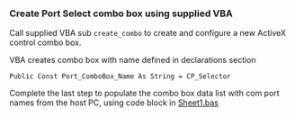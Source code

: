 
### Create Port Select combo box using supplied VBA

Call supplied VBA sub `create_combo` to create and configure a new ActiveX control combo box. 

VBA creates combo box with name defined in declarations section

`Public Const Port_ComboBox_Name As String = CP_Selector`

Complete the last step to populate the combo box data list with com port names from the host PC, using code block in [Sheet1.bas](Sheet1.bas)
